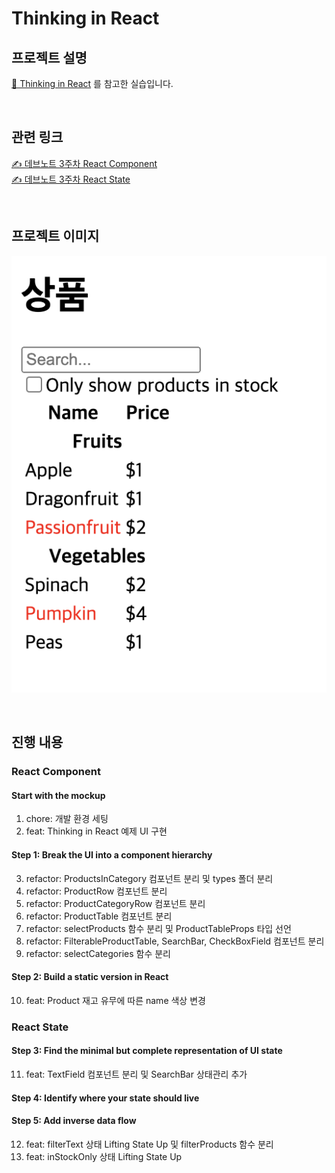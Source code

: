 # Thinking in React 

## 프로젝트 설명 

[📌 Thinking in React](https://react.dev/learn/thinking-in-react) 를 참고한 실습입니다.

<br>

## 관련 링크

[✍️ 데브노트 3주차 React Component](https://shinjungohs-dev-road.gitbook.io/megaptera-frontend/undefined/week3/reactcomponent)  
[✍️ 데브노트 3주차 React State](https://shinjungohs-dev-road.gitbook.io/megaptera-frontend/undefined/week3/reactstate)

<br>

## 프로젝트 이미지

![](thinking-in-react.png)

<br>

## 진행 내용

###  React Component

#### Start with the mockup

1. chore: 개발 환경 세팅
2. feat: Thinking in React 예제 UI 구현

#### Step 1: Break the UI into a component hierarchy

3. refactor: ProductsInCategory 컴포넌트 분리 및 types 폴더 분리
4. refactor: ProductRow 컴포넌트 분리
5. refactor: ProductCategoryRow 컴포넌트 분리
6. refactor: ProductTable 컴포넌트 분리
7. refactor: selectProducts 함수 분리 및 ProductTableProps 타입 선언
8. refactor: FilterableProductTable, SearchBar, CheckBoxField 컴포넌트 분리
9. refactor: selectCategories 함수 분리 

#### Step 2: Build a static version in React

10. feat: Product 재고 유무에 따른 name 색상 변경

###  React State

#### Step 3: Find the minimal but complete representation of UI state

11. feat: TextField 컴포넌트 분리 및 SearchBar 상태관리 추가

#### Step 4: Identify where your state should live
#### Step 5: Add inverse data flow

12. feat: filterText 상태 Lifting State Up 및 filterProducts 함수 분리 
13. feat: inStockOnly 상태 Lifting State Up





 

